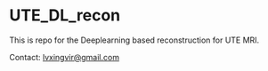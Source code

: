 # UTE_DL_recon

This is repo for the Deeplearning based reconstruction for UTE MRI.


Contact: lvxingvir@gmail.com
